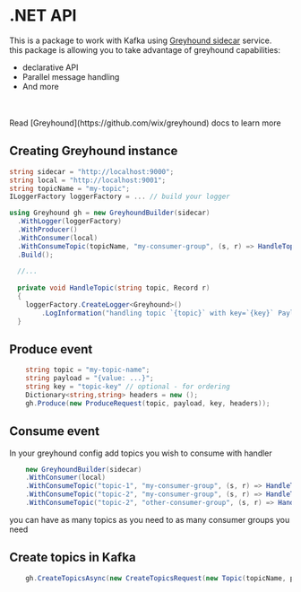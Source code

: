 # .NET API

This is a package to work with Kafka using [Greyhound sidecar](https://github.com/wix/greyhound/blob/master/docs/non-jvm-languages.md) service.</br>
this package is allowing you to take advantage of greyhound capabilities:
* declarative API
* Parallel message handling
* And more
</br> 
</br> 
Read [Greyhound](https://github.com/wix/greyhound) docs to learn more

## Creating Greyhound instance

```csharp
string sidecar = "http://localhost:9000";
string local = "http://localhost:9001";
string topicName = "my-topic";
ILoggerFactory loggerFactory = ... // build your logger

using Greyhound gh = new GreyhoundBuilder(sidecar)
  .WithLogger(loggerFactory)
  .WithProducer()
  .WithConsumer(local)
  .WithConsumeTopic(topicName, "my-consumer-group", (s, r) => HandleTopic(topicName, r))
  .Build();
  
  //...
  
  private void HandleTopic(string topic, Record r)
  {
    loggerFactory.CreateLogger<Greyhound>()
        .LogInformation("handling topic `{topic}` with key=`{key}` Payload=`{Payload}` ", topic, r.Key, r.Payload);
  }
```

## Produce event
```csharp
    string topic = "my-topic-name";
    string payload = "{value: ...}";
    string key = "topic-key" // optional - for ordering
    Dictionary<string,string> headers = new ();
    gh.Produce(new ProduceRequest(topic, payload, key, headers));
```

## Consume event 
In your greyhound config add topics you wish to consume with handler
```csharp
    new GreyhoundBuilder(sidecar)
    .WithConsumer(local)
    .WithConsumeTopic("topic-1", "my-consumer-group", (s, r) => HandleTopic(topicName, r))
    .WithConsumeTopic("topic-2", "my-consumer-group", (s, r) => HandleTopic(topicName, r))
    .WithConsumeTopic("topic-2", "other-consumer-group", (s, r) => HandleTopic(topicName, r))
```

you can have as many topics as you need to as many consumer groups you need


## Create topics in Kafka
```csharp
    gh.CreateTopicsAsync(new CreateTopicsRequest(new Topic(topicName, partitions: 5)));
```